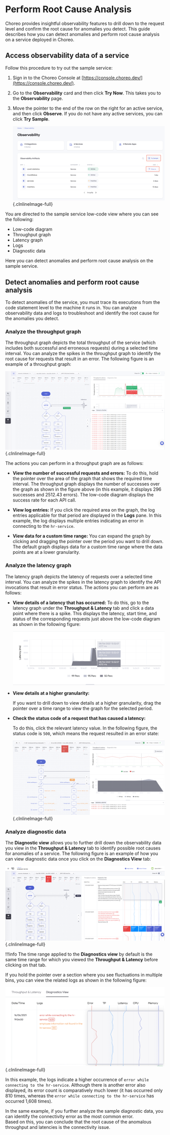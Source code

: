 # Perform Root Cause Analysis

Choreo provides insightful observability features to drill down to the request level and confirm the root cause for anomalies you detect.
This guide describes how you can detect anomalies and perform root cause analysis on a service deployed in Choreo. 

    
## Access observability data of a service

Follow this procedure to try out the sample service:

1. Sign in to the Choreo Console at [https://console.choreo.dev/](https://console.choreo.dev/).
2. Go to the **Observability** card and then click **Try Now**. This takes you to the **Observability** page. 
3. Move the pointer to the end of the row on the right for an active service, and then click **Observe**. If you do not have any active services, you can click **Try Sample**. 

    ![Access the Observability view](../assets/img/observability/access-observability.png){.cInlineImage-full}
        
You are directed to the sample service low-code view where you can see the following:
  - Low-code diagram
  - Throughput graph   
  - Latency graph
  - Logs
  - Diagnostic data

Here you can detect anomalies and perform root cause analysis on the sample service.
    
## Detect anomalies and perform root cause analysis

To detect anomalies of the service, you must trace its executions from the code statement level to the machine it runs in. You can analyze observability data and logs to troubleshoot and identify the root cause for the anomalies you detect. 


### Analyze the throughput graph

The throughput graph depicts the total throughput of the service (which includes both successful and erroneous requests) during a selected time interval. You can analyze the spikes in the throughput graph to identify the root cause for requests that result in an error.
The following figure is an example of a throughput graph:

![Analyze the throughput graph](../assets/img/observability/throughput-graph-analysis.png){.cInlineImage-full}

The actions you can perform in a throughput graph are as follows:

- **View the number of successful requests and errors:**
  To do this, hold the pointer over the area of the graph that shows the required time interval. The throughput graph displays the number of successes over the graph as shown in the figure above (in this example, it displays 296 successes and 2512.43 errors). The low-code diagram displays the success rate for each API call.
    
- **View log entries:**
  If you click the required area on the graph, the log entries applicable for that period are displayed in the **Logs** pane. In this example, the log displays multiple entries indicating an error in connecting to the `hr-service`.
     
- **View data for a custom time range:**
  You can expand the graph by clicking and dragging the pointer over the period you want to drill down. The default graph displays data for a custom time range where the data points are at a lower granularity.

 
### Analyze the latency graph

The latency graph depicts the latency of requests over a selected time interval. You can analyze the spikes in the latency graph to identify the API invocations that result in error status.
The actions you can perform are as follows:

- **View details of a latency that has occurred:**
  To do this, go to the latency graph under the **Throughput & Latency** tab and click a data point where there is a spike. This displays the latency, start time, and status of the corresponding requests just above the low-code diagram as shown in the following figure:

    ![View latency details](../assets/img/observability/latency-details.png)
    
- **View details at a higher granularity:**
   
    If you want to drill down to view details at a higher granularity, drag the pointer over a time range to view the graph for the selected period.
    
- **Check the status code of a request that has caused a latency:**

    To do this, click the relevant latency value. In the following figure, the status code is `500`, which means the request resulted in an error state:
    
    ![Check error status code](../assets/img/observability/check-error-status-code.png){.cInlineImage-full}


### Analyze diagnostic data

The **Diagnostic view** allows you to further drill down the observability data you view in the **Throughput & Latency** tab to identify possible root causes for anomalies of a service.
The following figure is an example of how you can view diagnostic data once you click on the **Diagnostics View** tab:
 
![Diagnostic data](../assets/img/observability/diagnostics-view.png){.cInlineImage-full}

!!!info
    The time range applied to the **Diagnostics view** by default is the same time range for which you viewed the **Throughput & Latency** before clicking on that tab. 
        
If you hold the pointer over a section where you see fluctuations in multiple bins, you can view the related logs as shown in the following figure:

![Fluctuations in diagnostic data](../assets/img/observability/second-bin.png){.cInlineImage-full}

In this example, the logs indicate a higher occurrence of `error while connecting to the hr-service`. Although there is another error also displayed, its error count is comparatively much lower (it has occurred only 810 times, whereas the `error while connecting to the hr-service` has occurred 1,608 times).

In the same example, if you further analyze the sample diagnostic data, you can identify the connectivity error as the most common error.  
Based on this, you can conclude that the root cause of the anomalous throughput and latencies is the connectivity issue. 
